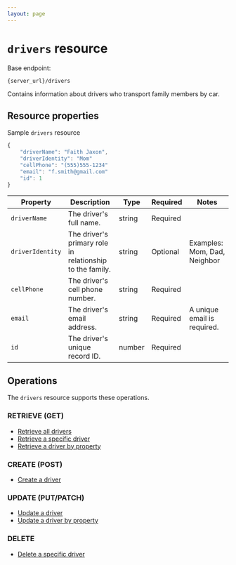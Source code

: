 ```yaml
---
layout: page
---
```


# `drivers` resource

Base endpoint:

```shell
{server_url}/drivers
```

Contains information about drivers who transport family members by car.

## Resource properties

Sample `drivers` resource

```js
{
    "driverName": "Faith Jaxon",
    "driverIdentity": "Mom"
    "cellPhone": "(555)555-1234"
    "email": "f.smith@gmail.com"
    "id": 1
}
```

| Property | Description | Type | Required | Notes |
| -------------- | ------ | ------------ |------------ |------------ |
| `driverName` | The driver's full name. | string | Required |  |
| `driverIdentity` | The driver's primary role in relationship to the family. | string | Optional |Examples: Mom, Dad, Neighbor  |
| `cellPhone` | The driver's cell phone number. | string | Required |  |
| `email` | The driver's email address. | string | Required | A unique email is required. |
| `id` | The driver's unique record ID. | number | Required |  |

## Operations

The `drivers` resource supports these operations.

### RETRIEVE (GET)

* [Retrieve all drivers](drivers-get-all-drivers.md)
* [Retrieve a specific driver](drivers-get-driver-by-id.md)
* [Retrieve a driver by property](drivers-get-driver-by-filtered-property.md)

### CREATE (POST)

* [Create a driver](drivers-create-driver.md)

### UPDATE (PUT/PATCH)

* [Update a driver](drivers-update-schedule-by-id.md)
* [Update a driver by property](drivers-update-schedule-property.md)

### DELETE

* [Delete a specific driver](drivers-delete-schedule-by-id.md)
